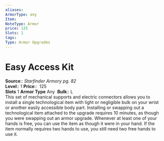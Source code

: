 ```yaml
---
aliases: 
ArmorType: any
Item:
NoteType: Armor
price: 125
Slots: 1
tags: 
Type: Armor Upgrades
---
```


# Easy Access Kit

**Source**:: _Starfinder Armory pg. 82_  
**Level**:: 1
**Price**::  125  
**Slots** 1 **Armor Type** Any 
**Bulk**:: L  
This set of mechanical supports and electric connectors allows you to install a single technological item with light or negligible bulk on your wrist or another easily accessible body part. Installing or swapping out a technological item attached to the upgrade requires 10 minutes, as though you were swapping out an armor upgrade. Whenever at least one of your hands is free, you can use the item as though it were in your hand. If the item normally requires two hands to use, you still need two free hands to use it.

